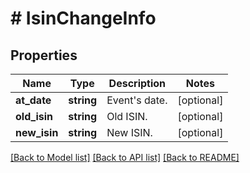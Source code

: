 # # IsinChangeInfo

## Properties

Name | Type | Description | Notes
------------ | ------------- | ------------- | -------------
**at_date** | **string** | Event&#39;s date. | [optional]
**old_isin** | **string** | Old ISIN. | [optional]
**new_isin** | **string** | New ISIN. | [optional]

[[Back to Model list]](../../README.md#models) [[Back to API list]](../../README.md#endpoints) [[Back to README]](../../README.md)
